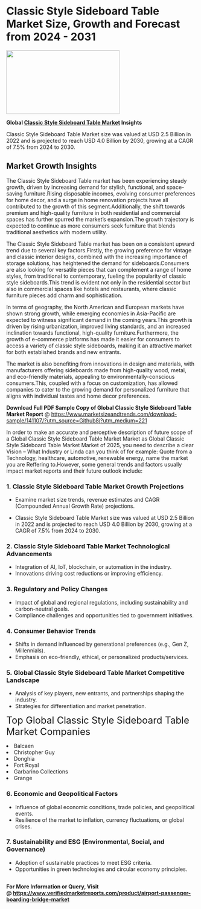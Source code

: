 <H1>Classic Style Sideboard Table Market Size, Growth and Forecast from 2024 - 2031</H1><img class="aligncenter size-medium wp-image-584254" src="https://thirdeyenews.in/wp-content/uploads/2024/09/Global-Market-Research-300x168.jpeg" alt="" width="300" height="168" /><p><strong>Global&nbsp;<a href="https://www.marketsizeandtrends.com/download-sample/141107/?utm_source=Github8j?utm_medium=221">Classic Style Sideboard Table Market</a> Insights</strong></p><p>Classic Style Sideboard Table Market size was valued at USD 2.5 Billion in 2022 and is projected to reach USD 4.0 Billion by 2030, growing at a CAGR of 7.5% from 2024 to 2030.</p><p><h2>Market Growth Insights</h2> <p>The Classic Style Sideboard Table market has been experiencing steady growth, driven by increasing demand for stylish, functional, and space-saving furniture.Rising disposable incomes, evolving consumer preferences for home decor, and a surge in home renovation projects have all contributed to the growth of this segment.Additionally, the shift towards premium and high-quality furniture in both residential and commercial spaces has further spurred the market’s expansion.The growth trajectory is expected to continue as more consumers seek furniture that blends traditional aesthetics with modern utility.</p> <p>The Classic Style Sideboard Table market has been on a consistent upward trend due to several key factors.Firstly, the growing preference for vintage and classic interior designs, combined with the increasing importance of storage solutions, has heightened the demand for sideboards.Consumers are also looking for versatile pieces that can complement a range of home styles, from traditional to contemporary, fueling the popularity of classic style sideboards.This trend is evident not only in the residential sector but also in commercial spaces like hotels and restaurants, where classic furniture pieces add charm and sophistication.</p> <p>In terms of geography, the North American and European markets have shown strong growth, while emerging economies in Asia-Pacific are expected to witness significant demand in the coming years.This growth is driven by rising urbanization, improved living standards, and an increased inclination towards functional, high-quality furniture.Furthermore, the growth of e-commerce platforms has made it easier for consumers to access a variety of classic style sideboards, making it an attractive market for both established brands and new entrants.</p> <p>The market is also benefiting from innovations in design and materials, with manufacturers offering sideboards made from high-quality wood, metal, and eco-friendly materials, appealing to environmentally-conscious consumers.This, coupled with a focus on customization, has allowed companies to cater to the growing demand for personalized furniture that aligns with individual tastes and home decor preferences.</p> <p><span class=""><strong>Download Full PDF Sample Copy of Global Classic Style Sideboard Table Market Report</strong> @ <a href="https://www.marketsizeandtrends.com/download-sample/141107/?utm_source=Github8j?utm_medium=221" target="_blank">https://www.marketsizeandtrends.com/download-sample/141107/?utm_source=Github8j?utm_medium=221</a></span></p><p>In order to make an accurate and perceptive description of future scope of a Global&nbsp;Classic Style Sideboard Table Market Market as Global&nbsp;Classic Style Sideboard Table Market Market of 2025, you need to describe a clear Vision &ndash; What Industry or Linda can you think of for example: Quote from a Technology, healthcare, automotive, renewable energy, name the market you are Reffering to.However, some general trends and factors usually impact market reports and their future outlook include:</p><h3>1.&nbsp;<strong>Classic Style Sideboard Table Market Growth Projections</strong></h3><ul><li>Examine market size trends, revenue estimates and CAGR (Compounded Annual Growth Rate) projections.</li><li><p>Classic Style Sideboard Table Market size was valued at USD 2.5 Billion in 2022 and is projected to reach USD 4.0 Billion by 2030, growing at a CAGR of 7.5% from 2024 to 2030.</p></li></ul><h3>2.&nbsp;<strong>Classic Style Sideboard Table Market Technological Advancements</strong></h3><ul><li>Integration of AI, IoT, blockchain, or automation in the industry.</li><li>Innovations driving cost reductions or improving efficiency.</li></ul><h3>3.&nbsp;<strong>Regulatory and Policy Changes</strong></h3><ul><li>Impact of global and regional regulations, including sustainability and carbon-neutral goals.</li><li>Compliance challenges and opportunities tied to government initiatives.</li></ul><h3>4.&nbsp;<strong>Consumer Behavior Trends</strong></h3><ul><li>Shifts in demand influenced by generational preferences (e.g., Gen Z, Millennials).</li><li>Emphasis on eco-friendly, ethical, or personalized products/services.</li></ul><h3>5.&nbsp;<strong>Global Classic Style Sideboard Table Market Competitive Landscape</strong></h3><ul><li>Analysis of key players, new entrants, and partnerships shaping the industry.</li><li>Strategies for differentiation and market penetration.</li></ul><p data-pm-slice="1 1 []"><span style="color: inherit; font-family: inherit; font-size: 25px;">Top Global Classic Style Sideboard Table Market Companies</span></p><div class="" data-test-id=""><p><li>Balcaen</li><li> Christopher Guy</li><li> Donghia</li><li> Fort Royal</li><li> Garbarino Collections</li><li> Grange</li></p></div><h3>6.&nbsp;<strong>Economic and Geopolitical Factors</strong></h3><ul><li>Influence of global economic conditions, trade policies, and geopolitical events.</li><li>Resilience of the market to inflation, currency fluctuations, or global crises.</li></ul><h3>7.&nbsp;<strong>Sustainability and ESG (Environmental, Social, and Governance)</strong></h3><ul><li>Adoption of sustainable practices to meet ESG criteria.</li><li>Opportunities in green technologies and circular economy principles.</li></ul><h2><strong style="font-size: 14px;">For More Information or Query, Visit @&nbsp;</strong><a style="background-color: #ffffff; font-size: 14px;" href="https://www.marketsizeandtrends.com/report/classic-style-sideboard-table-market/" target="_blank">https://www.verifiedmarketreports.com/product/airport-passenger-boarding-bridge-market</a></h2>